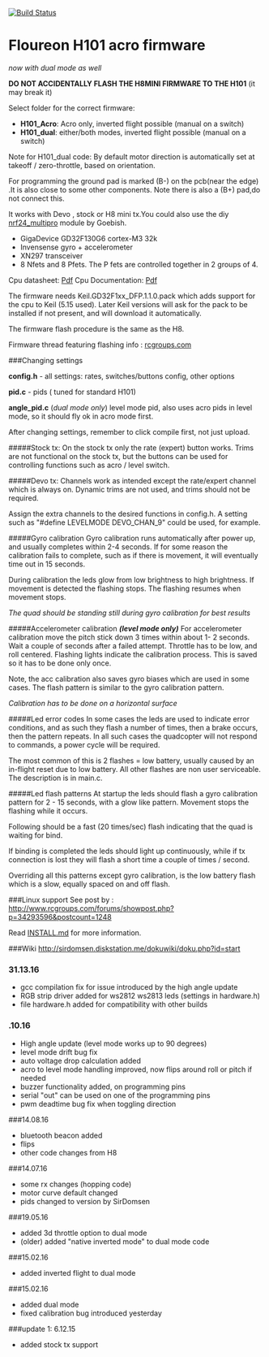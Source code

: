 [![Build Status](https://travis-ci.org/silver13/H101-acro.png)](https://travis-ci.org/silver13/H101-acro)

# Floureon H101 acro firmware 

*now with dual mode as well*

__DO NOT ACCIDENTALLY FLASH THE H8MINI FIRMWARE TO THE H101__ (it may break it)

Select folder for the correct firmware:
* __H101_Acro__: Acro only, inverted flight possible (manual on a switch)
* __H101_dual__: either/both modes, inverted flight possible (manual on a switch)

Note for H101_dual code: By default motor direction is automatically set at takeoff / zero-throttle, based on orientation.


For programming the ground pad is marked (B-) on the pcb(near the edge) .It is also close to some other components. Note there is also a (B+) pad,do not connect this. 

It works with Devo , stock or H8 mini tx.You could also use the diy [nrf24_multipro](https://github.com/goebish/nrf24_multipro) module by Goebish.


 * GigaDevice GD32F130G6 cortex-M3 32k
 * Invensense gyro + accelerometer
 * XN297 transceiver
 * 8 Nfets and 8 Pfets. The P fets are controlled together in 2 groups of 4.


Cpu datasheet: [Pdf](https://app.box.com/s/3zi661iffmit1rwda499wu8vycv03biv) Cpu Documentation: [Pdf](https://app.box.com/s/pehsanvluc40qu8k2036sbjk5ti08y2m)

The firmware needs Keil.GD32F1xx_DFP.1.1.0.pack which adds support for the cpu to Keil (5.15 used). Later Keil versions will ask for the pack to be installed if not present, and will download it automatically.


The firmware flash procedure is the same as the H8.

Firmware thread featuring flashing info : [rcgroups.com](http://www.rcgroups.com/forums/showthread.php?t=2512604)


###Changing settings

__config.h__ - all settings: rates, switches/buttons config, other options

__pid.c__ - pids ( tuned for standard H101)

__angle_pid.c__ (*dual mode only*) level mode pid, also uses acro pids in level mode, so it should fly ok in acro mode first.


After changing settings, remember to click compile first, not just upload.

#####Stock tx:
On the stock tx only the rate (expert) button works. Trims are not functional on the stock tx, but the buttons can be used for controlling functions such as acro / level switch.

#####Devo tx:
Channels work as intended except the rate/expert channel which is always on. Dynamic trims are not used, and trims should not be required.

Assign the extra channels to the desired functions in config.h. A setting such as "#define LEVELMODE DEVO_CHAN_9" could be used, for example.

#####Gyro calibration
Gyro calibration runs automatically after power up, and usually completes within 2-4 seconds. If for some reason the calibration fails to complete, such as if there is movement, it will eventually time out in 15 seconds.

During calibration the leds glow from low brightness to high brightness. If movement is detected the flashing stops. The flashing resumes when movement stops.

*The quad should be standing still during gyro calibration for best results*


#####Accelerometer calibration ***(level mode only)***
For accelerometer calibration move the pitch stick down 3 times within about 1- 2 seconds. Wait a couple of seconds after a failed attempt. Throttle has to be low, and roll centered. Flashing lights indicate the calibration process. This is saved so it has to be done only once.

Note, the acc calibration also saves gyro biases which are used in some cases. The flash pattern is similar to the gyro calibration pattern.

*Calibration has to be done on a horizontal surface*

#####Led error codes
In some cases the leds are used to indicate error conditions, and as such they flash a number of times, then a brake occurs, then the pattern repeats. In all such cases the quadcopter will not respond to commands, a power cycle will be required.

The most common of this is 2 flashes = low battery, usually caused by an in-flight reset due to low battery. All other flashes are non user serviceable. The description is in main.c.

#####Led flash patterns
At startup the leds should flash a gyro calibration pattern for 2 - 15 seconds, with a glow like pattern. Movement stops the flashing while it occurs.

Following should be a fast (20 times/sec) flash indicating that the quad is waiting for bind. 

If binding is completed the leds should light up continuously, while if tx connection is lost they will flash a short time a couple of times / second.

Overriding all this patterns except gyro calibration, is the low battery flash which is a slow, equally spaced on and off flash. 

###Linux support
See post by :
http://www.rcgroups.com/forums/showpost.php?p=34293596&postcount=1248

Read [INSTALL.md](INSTALL.md) for more information.

###Wiki
http://sirdomsen.diskstation.me/dokuwiki/doku.php?id=start


### 31.13.16
* gcc compilation fix for issue introduced by the high angle update
* RGB strip driver added for ws2812 ws2813 leds (settings in hardware.h)
* file hardware.h added for compatibility with other builds

### .10.16
* High angle update (level mode works up to 90 degrees)
* level mode drift bug fix
* auto voltage drop calculation added
* acro to level mode handling improved, now flips around roll or pitch if needed
* buzzer functionality added, on programming pins
* serial "out" can be used on one of the programming pins
* pwm deadtime bug fix when toggling direction

###14.08.16
* bluetooth beacon added
* flips
* other code changes from H8

###14.07.16
* some rx changes (hopping code)
* motor curve default changed
* pids changed to version by SirDomsen

###19.05.16
* added 3d throttle option to dual mode
* (older) added "native inverted mode" to dual mode code

###15.02.16
* added inverted flight to dual mode

###15.02.16
* added dual mode
* fixed calibration bug introduced yesterday

###update 1: 6.12.15
* added stock tx support



